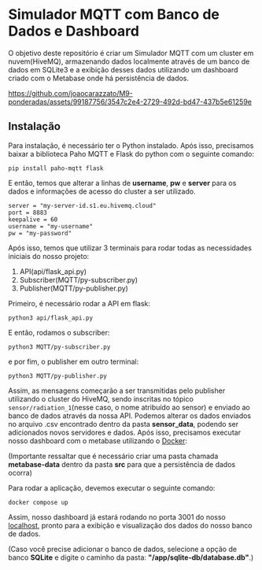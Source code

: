 
# Simulador MQTT com Banco de Dados e Dashboard
O objetivo deste repositório é criar um Simulador MQTT com um cluster em nuvem(HiveMQ), armazenando dados localmente através de um banco de dados em SQLite3 e a exibição desses dados utilizando um dashboard criado com o Metabase onde há persistência de dados.


https://github.com/joaocarazzato/M9-ponderadas/assets/99187756/3547c2e4-2729-492d-bd47-437b5e61259e


## Instalação
Para instalação, é necessário ter o Python instalado. Após isso, precisamos baixar a biblioteca Paho MQTT e Flask do python com o seguinte comando:
```
pip install paho-mqtt flask
```

E então, temos que alterar a linhas de **username**, **pw** e **server** para os dados e informações de acesso do cluster a ser utilizado.

```
server = "my-server-id.s1.eu.hivemq.cloud"
port = 8883
keepalive = 60
username = "my-username"
pw = "my-password"
```

Após isso, temos que utilizar 3 terminais para rodar todas as necessidades iniciais do nosso projeto:
1. API(api/flask_api.py)
2. Subscriber(MQTT/py-subscriber.py)
3. Publisher(MQTT/py-publisher.py)

Primeiro, é necessário rodar a API em flask:
```
python3 api/flask_api.py
```

E então, rodamos o subscriber:
```
python3 MQTT/py-subscriber.py
```
e por fim, o publisher em outro terminal:
```
python3 MQTT/py-publisher.py
```

Assim, as mensagens começarão a ser transmitidas pelo publisher utilizando o cluster do HiveMQ, sendo inscritas no tópico `sensor/radiation_1`(nesse caso, o nome atribuído ao sensor) e enviado ao banco de dados através da nossa API. Podemos alterar os dados enviados no arquivo .csv encontrado dentro da pasta **sensor_data**, podendo ser adicionados novos servidores e dados.
Após isso, precisamos executar nosso dashboard com o metabase utilizando o [Docker](https://www.docker.com/get-started/):

(Importante ressaltar que é necessário criar uma pasta chamada **metabase-data** dentro da pasta **src** para que a persistência de dados ocorra)

Para rodar a aplicação, devemos executar o seguinte comando:
```
docker compose up
```

Assim, nosso dashboard já estará rodando no porta 3001 do nosso [localhost](http://localhost:3001), pronto para a exibição e visualização dos dados do nosso banco de dados.

(Caso você precise adicionar o banco de dados, selecione a opção de banco **SQLite** e digite o caminho da pasta: **"/app/sqlite-db/database.db"**.)
